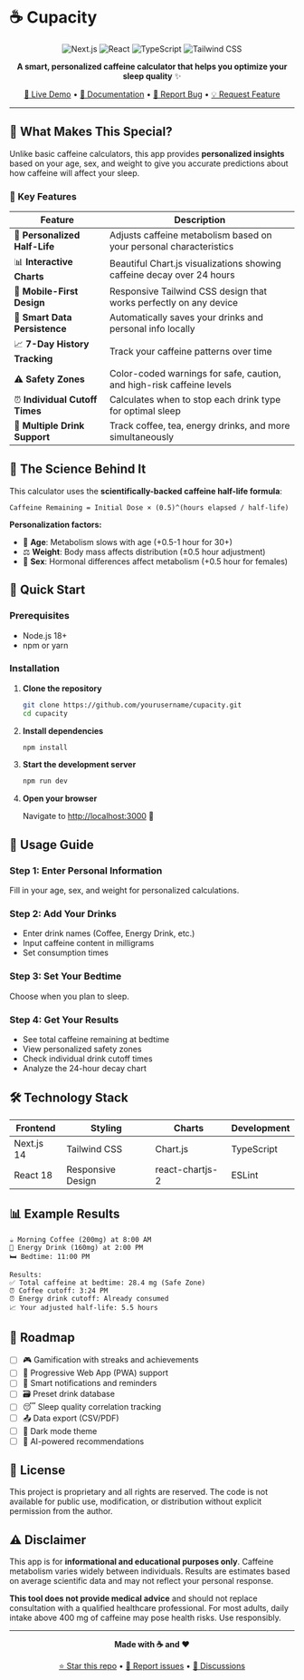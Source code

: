 # ☕ Cupacity

<div align="center">

![Next.js](https://img.shields.io/badge/Next.js-14.0.0-black?style=for-the-badge&logo=next.js&logoColor=white)
![React](https://img.shields.io/badge/React-18-61DAFB?style=for-the-badge&logo=react&logoColor=black)
![TypeScript](https://img.shields.io/badge/TypeScript-007ACC?style=for-the-badge&logo=typescript&logoColor=white)
![Tailwind CSS](https://img.shields.io/badge/Tailwind_CSS-38B2AC?style=for-the-badge&logo=tailwind-css&logoColor=white)

**A smart, personalized caffeine calculator that helps you optimize your sleep quality** ✨

[🚀 Live Demo](#) • [📖 Documentation](#usage) • [🐛 Report Bug](../../issues) • [💡 Request Feature](../../issues)

</div>

---

## 🎯 What Makes This Special?

Unlike basic caffeine calculators, this app provides **personalized insights** based on your age, sex, and weight to give you accurate predictions about how caffeine will affect your sleep.

### 🌟 Key Features

| Feature | Description |
|---------|-------------|
| 🧬 **Personalized Half-Life** | Adjusts caffeine metabolism based on your personal characteristics |
| 📊 **Interactive Charts** | Beautiful Chart.js visualizations showing caffeine decay over 24 hours |
| 📱 **Mobile-First Design** | Responsive Tailwind CSS design that works perfectly on any device |
| 💾 **Smart Data Persistence** | Automatically saves your drinks and personal info locally |
| 📈 **7-Day History Tracking** | Track your caffeine patterns over time |
| ⚠️ **Safety Zones** | Color-coded warnings for safe, caution, and high-risk caffeine levels |
| ⏰ **Individual Cutoff Times** | Calculates when to stop each drink type for optimal sleep |
| 🎯 **Multiple Drink Support** | Track coffee, tea, energy drinks, and more simultaneously |

## 🧪 The Science Behind It

This calculator uses the **scientifically-backed caffeine half-life formula**:

```
Caffeine Remaining = Initial Dose × (0.5)^(hours elapsed / half-life)
```

**Personalization factors:**
- 👤 **Age**: Metabolism slows with age (+0.5-1 hour for 30+)
- ⚖️ **Weight**: Body mass affects distribution (±0.5 hour adjustment)
- 👥 **Sex**: Hormonal differences affect metabolism (+0.5 hour for females)

## 🚀 Quick Start

### Prerequisites
- Node.js 18+ 
- npm or yarn

### Installation

1. **Clone the repository**
   ```bash
   git clone https://github.com/yourusername/cupacity.git
   cd cupacity
   ```

2. **Install dependencies**
   ```bash
   npm install
   ```

3. **Start the development server**
   ```bash
   npm run dev
   ```

4. **Open your browser**
   
   Navigate to [http://localhost:3000](http://localhost:3000) 🎉

## 📱 Usage Guide

### Step 1: Enter Personal Information
Fill in your age, sex, and weight for personalized calculations.

### Step 2: Add Your Drinks
- Enter drink names (Coffee, Energy Drink, etc.)
- Input caffeine content in milligrams
- Set consumption times

### Step 3: Set Your Bedtime
Choose when you plan to sleep.

### Step 4: Get Your Results
- See total caffeine remaining at bedtime
- View personalized safety zones
- Check individual drink cutoff times
- Analyze the 24-hour decay chart

## 🛠️ Technology Stack

<div align="center">

| Frontend | Styling | Charts | Development |
|----------|---------|--------|-------------|
| Next.js 14 | Tailwind CSS | Chart.js | TypeScript |
| React 18 | Responsive Design | react-chartjs-2 | ESLint |

</div>

## 📊 Example Results

```
☕ Morning Coffee (200mg) at 8:00 AM
🥤 Energy Drink (160mg) at 2:00 PM
🛏️ Bedtime: 11:00 PM

Results:
✅ Total caffeine at bedtime: 28.4 mg (Safe Zone)
⏰ Coffee cutoff: 3:24 PM
⏰ Energy drink cutoff: Already consumed
📈 Your adjusted half-life: 5.5 hours
```

## 🎯 Roadmap

- [ ] 🎮 Gamification with streaks and achievements
- [ ] 📱 Progressive Web App (PWA) support
- [ ] 🔔 Smart notifications and reminders
- [ ] 🗃️ Preset drink database
- [ ] 😴 Sleep quality correlation tracking
- [ ] 📤 Data export (CSV/PDF)
- [ ] 🌙 Dark mode theme
- [ ] 🤖 AI-powered recommendations

## 📄 License

This project is proprietary and all rights are reserved. The code is not available for public use, modification, or distribution without explicit permission from the author.

## ⚠️ Disclaimer

This app is for **informational and educational purposes only**. Caffeine metabolism varies widely between individuals. Results are estimates based on average scientific data and may not reflect your personal response. 

**This tool does not provide medical advice** and should not replace consultation with a qualified healthcare professional. For most adults, daily intake above 400 mg of caffeine may pose health risks. Use responsibly.

---

<div align="center">

**Made with ☕ and ❤️**

[⭐ Star this repo](../../stargazers) • [🐛 Report issues](../../issues) • [💬 Discussions](../../discussions)

</div>
